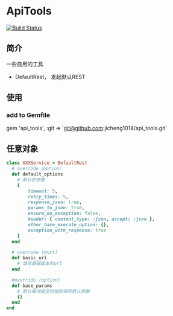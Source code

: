 # ApiTools
[![Build Status](https://travis-ci.org/jicheng1014/api_tools.svg?branch=master)](https://travis-ci.org/jicheng1014/api_tools)

## 简介
一些自用的工具
- DefaultRest， 发起默认REST


## 使用

### add to Gemfile
gem 'api_tools', :git => 'git@github.com:jicheng1014/api_tools.git'

## 任意对象

```ruby
class XXXService < DefaultRest
  # override（option）
  def default_options
    # 默认的参数
    {
        timeout: 5,
        retry_times: 5,
        response_json: true,
        params_to_json: true,
        ensure_no_exception: false,
        header: { content_type: :json, accept: :json },
        other_base_execute_option: {},
        exception_with_response: true
    }
  end

  # override (must)
  def basic_url
    # 填写基础版本的url
  end

  #override (option)
  def base_params
    # 默认每次提交时候附带的默认参数
    {}
  end
end
```
